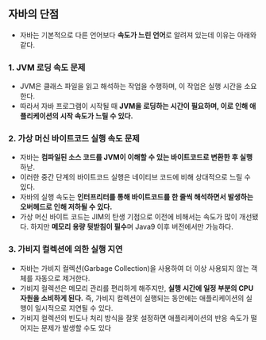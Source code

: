 ## 자바의 단점
- 자바는 기본적으로 다른 언어보다 **속도가 느린 언어**로 알려져 있는데 이유는 아래와 같다.


### 1. JVM 로딩 속도 문제
- JVM은 클래스 파일을 읽고 해석하는 작업을 수행하며, 이 작업은 실행 시간을 소요한다.
- 따라서 자바 프로그램이 시작될 때 **JVM을 로딩하는 시간이 필요하며, 이로 인해 애플리케이션의 시작 속도가 느릴 수 있다.**

### 2. 가상 머신 바이트코드 실행 속도 문제
- 자바는 **컴파일된 소스 코드를 JVM이 이해할 수 있는 바이트코드로 변환한 후 실행**하낟.
- 이러한 중간 단계의 바이트코드 실행은 네이티브 코드에 비해 상대적으로 느릴 수 있다.
- 자바의 실행 속도는 **인터프리터를 통해 바이트코드를 한 줄씩 해석하면서 발생하는 오버헤드로 인해 저하될 수 있다.** 
- 가상 머신 바이트 코드는 JIM의 탄생 기점으로 이전에 비해서는 속도가 많이 개선됐다. 하지만 **메모리 용량 뒷받침이 필수**며 Java9 이후 버전에서만 가능하다. 

### 3. 가비지 컬렉션에 의한 실행 지연
- 자바는 가비지 컬렉션(Garbage Collection)을 사용하여 더 이상 사용되지 않는 객체를 자동으로 제거한다.
- 가비지 컬렉션은 메모리 관리를 편리하게 해주지만, **실행 시간에 일정 부분의 CPU 자원을 소비하게 된다.** 즉, 가비지 컬렉션이 실행되는 동안에는 애플리케이션의 실행이 일시적으로 지연될 수 있다.
- 가비지 컬렉션의 빈도나 처리 방식을 잘못 설정하면 애플리케이션의 반응 속도가 떨어지는 문제가 발생할 수도 있다
